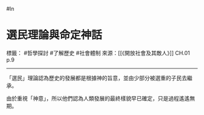 #ln 
# 選民理論與命定神話
標籤： #哲學探討 #了解歷史 #社會體制
來源：[[《開放社會及其敵人》]] CH.01 p.9

---

「選民」理論認為歷史的發展都是根據神的旨意，並由少部分被選重的子民去繼承。

由於重視「神意」，所以他們認為人類發展的最終樣貌早已確定，只是過程遙遙無期。